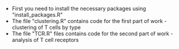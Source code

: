  - First you need to install the necessary packages using "install_packages.R" 
 - The file "clustering.R" contains code for the first part of work - clustering of T cells  by type
 - The file "TCR.R" files contains code for the second part of work - analysis of T cell receptors
